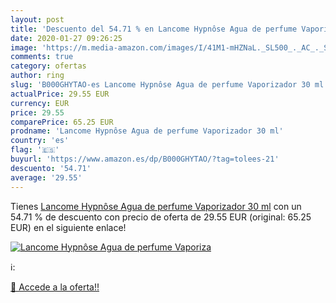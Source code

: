 ```yaml
---
layout: post
title: 'Descuento del 54.71 % en Lancome Hypnôse Agua de perfume Vaporiza'
date: 2020-01-27 09:26:25
image: 'https://m.media-amazon.com/images/I/41M1-mHZNaL._SL500_._AC_._SL200_.jpg'
comments: true
category: ofertas
author: ring
slug: 'B000GHYTAO-es Lancome Hypnôse Agua de perfume Vaporizador 30 ml'
actualPrice: 29.55 EUR
currency: EUR
price: 29.55
comparePrice: 65.25 EUR
prodname: 'Lancome Hypnôse Agua de perfume Vaporizador 30 ml'
country: 'es'
flag: '🇪🇸'
buyurl: 'https://www.amazon.es/dp/B000GHYTAO/?tag=tolees-21'
descuento: '54.71'
average: '29.55'
---
```


Tienes [Lancome Hypnôse Agua de perfume Vaporizador 30 ml](https://www.amazon.es/dp/B000GHYTAO/?tag=tolees-21) con un 54.71 % de descuento con precio de oferta de 29.55 EUR (original: 65.25 EUR) en el siguiente enlace!

[![Lancome Hypnôse Agua de perfume Vaporiza](https://m.media-amazon.com/images/I/41M1-mHZNaL._SL500_._AC_._SL200_.jpg)](https://www.amazon.es/dp/B000GHYTAO/?tag=tolees-21)

ℹ️:


[🛒 Accede a la oferta!!](https://www.amazon.es/dp/B000GHYTAO/?tag=tolees-21)
